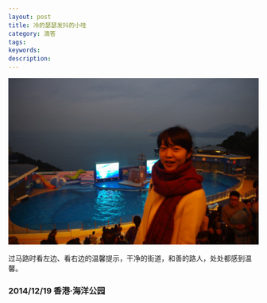 ```yaml
---
layout: post
title: 冷的瑟瑟发抖的小哇
category: 滴答
tags: 
keywords: 
description: 
---
```


![26](/public/img/love/26.JPG)

  过马路时看左边、看右边的温馨提示，干净的街道，和善的路人，处处都感到温馨。

### 2014/12/19 香港·海洋公园